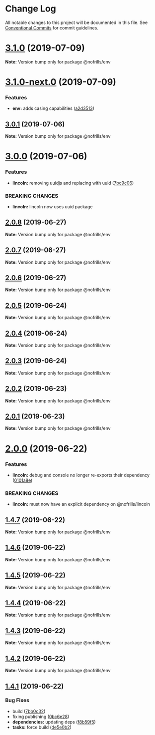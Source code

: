 # Change Log

All notable changes to this project will be documented in this file.
See [Conventional Commits](https://conventionalcommits.org) for commit guidelines.

# [3.1.0](https://github.com/nativecode-dev/nofrills/compare/@nofrills/env@3.1.0-next.0...@nofrills/env@3.1.0) (2019-07-09)

**Note:** Version bump only for package @nofrills/env





# [3.1.0-next.0](https://github.com/nativecode-dev/nofrills/compare/@nofrills/env@3.0.1...@nofrills/env@3.1.0-next.0) (2019-07-09)


### Features

* **env:** adds casing capabilities ([a2d3513](https://github.com/nativecode-dev/nofrills/commit/a2d3513))





## [3.0.1](https://github.com/nativecode-dev/nofrills/compare/@nofrills/env@2.0.7...@nofrills/env@3.0.1) (2019-07-06)

**Note:** Version bump only for package @nofrills/env





# [3.0.0](https://github.com/nativecode-dev/nofrills/compare/@nofrills/env@2.0.8...@nofrills/env@3.0.0) (2019-07-06)


### Features

* **lincoln:** removing uuidjs and replacing with uuid ([7bc9c06](https://github.com/nativecode-dev/nofrills/commit/7bc9c06))


### BREAKING CHANGES

* **lincoln:** lincoln now uses uuid package





## [2.0.8](https://github.com/nativecode-dev/nofrills/compare/@nofrills/env@2.0.7...@nofrills/env@2.0.8) (2019-06-27)

**Note:** Version bump only for package @nofrills/env





## [2.0.7](https://github.com/nativecode-dev/nofrills/compare/@nofrills/env@2.0.4...@nofrills/env@2.0.7) (2019-06-27)

**Note:** Version bump only for package @nofrills/env





## [2.0.6](https://github.com/nativecode-dev/nofrills/compare/@nofrills/env@2.0.5...@nofrills/env@2.0.6) (2019-06-27)

**Note:** Version bump only for package @nofrills/env





## [2.0.5](https://github.com/nativecode-dev/nofrills/compare/@nofrills/env@2.0.4...@nofrills/env@2.0.5) (2019-06-24)

**Note:** Version bump only for package @nofrills/env





## [2.0.4](https://github.com/nativecode-dev/nofrills/compare/@nofrills/env@2.0.1...@nofrills/env@2.0.4) (2019-06-24)

**Note:** Version bump only for package @nofrills/env





## [2.0.3](https://github.com/nativecode-dev/nofrills/compare/@nofrills/env@2.0.2...@nofrills/env@2.0.3) (2019-06-24)

**Note:** Version bump only for package @nofrills/env





## [2.0.2](https://github.com/nativecode-dev/nofrills/compare/@nofrills/env@2.0.1...@nofrills/env@2.0.2) (2019-06-23)

**Note:** Version bump only for package @nofrills/env





## [2.0.1](https://github.com/nativecode-dev/nofrills/compare/@nofrills/env@1.4.5...@nofrills/env@2.0.1) (2019-06-23)

**Note:** Version bump only for package @nofrills/env





# [2.0.0](https://github.com/nativecode-dev/nofrills/compare/@nofrills/env@1.4.7...@nofrills/env@2.0.0) (2019-06-22)


### Features

* **lincoln:** debug and console no longer re-exports their dependency ([0101a8e](https://github.com/nativecode-dev/nofrills/commit/0101a8e))


### BREAKING CHANGES

* **lincoln:** must now have an explicit dependency on @nofrills/lincoln





## [1.4.7](https://github.com/nativecode-dev/nofrills/compare/@nofrills/env@1.4.6...@nofrills/env@1.4.7) (2019-06-22)

**Note:** Version bump only for package @nofrills/env





## [1.4.6](https://github.com/nativecode-dev/nofrills/compare/@nofrills/env@1.4.5...@nofrills/env@1.4.6) (2019-06-22)

**Note:** Version bump only for package @nofrills/env





## [1.4.5](https://github.com/nativecode-dev/nofrills/compare/@nofrills/env@1.4.2...@nofrills/env@1.4.5) (2019-06-22)

**Note:** Version bump only for package @nofrills/env





## [1.4.4](https://github.com/nativecode-dev/nofrills/compare/@nofrills/env@1.4.3...@nofrills/env@1.4.4) (2019-06-22)

**Note:** Version bump only for package @nofrills/env





## [1.4.3](https://github.com/nativecode-dev/nofrills/compare/@nofrills/env@1.4.2...@nofrills/env@1.4.3) (2019-06-22)

**Note:** Version bump only for package @nofrills/env





## [1.4.2](https://github.com/nativecode-dev/nofrills/compare/@nofrills/env@1.4.1...@nofrills/env@1.4.2) (2019-06-22)

**Note:** Version bump only for package @nofrills/env





## [1.4.1](https://github.com/nativecode-dev/nofrills/compare/@nofrills/env@1.4.0...@nofrills/env@1.4.1) (2019-06-22)


### Bug Fixes

* build ([7bb0c32](https://github.com/nativecode-dev/nofrills/commit/7bb0c32))
* fixing publishing ([0bc6e28](https://github.com/nativecode-dev/nofrills/commit/0bc6e28))
* **dependencies:** updating deps ([f8b59f5](https://github.com/nativecode-dev/nofrills/commit/f8b59f5))
* **tasks:** force build ([de5e0b2](https://github.com/nativecode-dev/nofrills/commit/de5e0b2))
